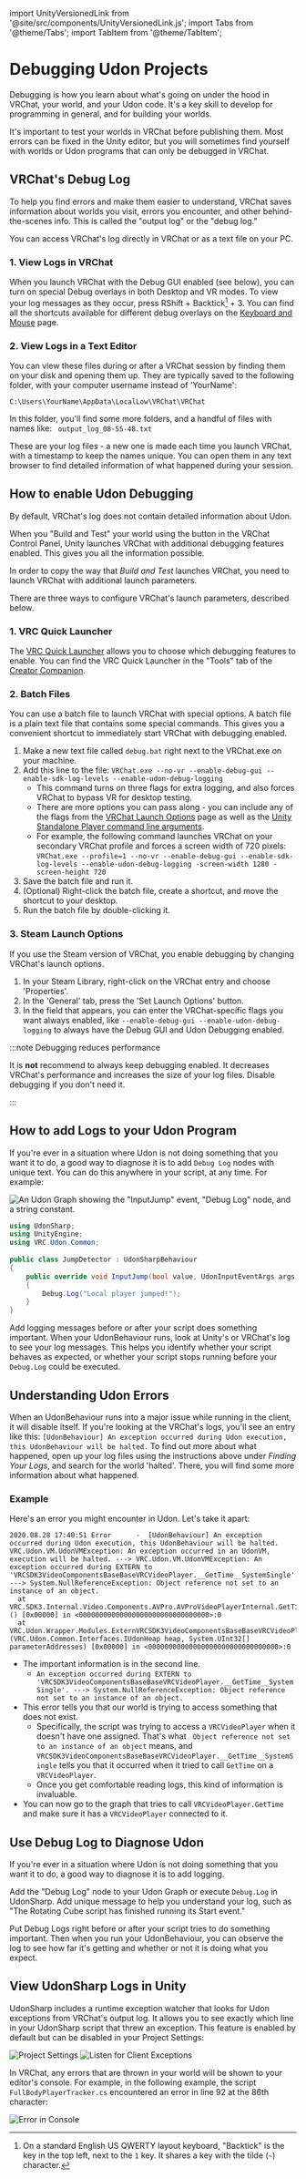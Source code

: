import UnityVersionedLink from '@site/src/components/UnityVersionedLink.js';
import Tabs from '@theme/Tabs';
import TabItem from '@theme/TabItem';

# Debugging Udon Projects

Debugging is how you learn about what's going on under the hood in VRChat, your world, and your Udon code. It's a key skill to develop for programming in general, and for building your worlds.

It's important to test your worlds in VRChat before publishing them. Most errors can be fixed in the Unity editor, but you will sometimes find yourself with worlds or Udon programs that can only be debugged in VRChat.

## VRChat's Debug Log

To help you find errors and make them easier to understand, VRChat saves information about worlds you visit, errors you encounter, and other behind-the-scenes info. This is called the "output log" or the "debug log."

You can access VRChat's log directly in VRChat or as a text file on your PC.

### 1. View Logs in VRChat

When you launch VRChat with the Debug GUI enabled (see below), you can turn on special Debug overlays in both Desktop and VR modes. To view your log messages as they occur, press RShift + Backtick[^1] + 3. You can find all the shortcuts available for different debug overlays on the [Keyboard and Mouse](https://docs.vrchat.com/docs/keyboard-and-mouse) page.

[^1]: On a standard English US QWERTY layout keyboard, "Backtick" is the key in the top left, next to the `1` key. It shares a key with the tilde (`~`) character.

### 2. View Logs in a Text Editor
You can view these files during or after a VRChat session by finding them on your disk and opening them up. They are typically saved to the following folder, with your computer username instead of 'YourName':

`C:\Users\YourName\AppData\LocalLow\VRChat\VRChat`

In this folder, you'll find some more folders, and a handful of files with names like:
` output_log_08-55-48.txt`

These are your log files - a new one is made each time you launch VRChat, with a timestamp to keep the names unique. You can open them in any text browser to find detailed information of what happened during your session.

## How to enable Udon Debugging
By default, VRChat's log does not contain detailed information about Udon.

When you "Build and Test" your world using the button in the VRChat Control Panel, Unity launches VRChat with additional debugging features enabled. This gives you all the information possible.

In order to copy the way that *Build and Test* launches VRChat, you need to launch VRChat with additional launch parameters.

There are three ways to configure VRChat's launch parameters, described below.

### 1. VRC Quick Launcher

The [VRC Quick Launcher](https://vcc.docs.vrchat.com/tools/vrc-quick-launcher/) allows you to choose which debugging features to enable. You can find the VRC Quick Launcher in the "Tools" tab of the [Creator Companion](https://vcc.docs.vrchat.com/).

### 2. Batch Files
You can use a batch file to launch VRChat with special options. A batch file is a plain text file that contains some special commands. This gives you a convenient shortcut to immediately start VRChat with debugging enabled.
1. Make a new text file called `debug.bat` right next to the VRChat.exe on your machine.
2. Add this line to the file: `VRChat.exe --no-vr --enable-debug-gui --enable-sdk-log-levels --enable-udon-debug-logging`
	- This command turns on three flags for extra logging, and also forces VRChat to bypass VR for desktop testing.
	- There are more options you can pass along - you can include any of the flags from the [VRChat Launch Options](https://docs.vrchat.com/docs/launch-options) page as well as the [Unity Standalone Player command line arguments](https://docs.unity3d.com/2022.3/Documentation/Manual/CommandLineArguments.html).
	- For example, the following command launches VRChat on your secondary VRChat profile and forces a screen width of 720 pixels:
`VRChat.exe --profile=1 --no-vr --enable-debug-gui --enable-sdk-log-levels --enable-udon-debug-logging -screen-width 1280 -screen-height 720`
3. Save the batch file and run it.
4. (Optional) Right-click the batch file, create a shortcut, and move the shortcut to your desktop.
5. Run the batch file by double-clicking it.

### 3. Steam Launch Options
If you use the Steam version of VRChat, you enable debugging by changing VRChat's launch options. 

1. In your Steam Library, right-click on the VRChat entry and choose 'Properties'.
2. In the 'General' tab, press the 'Set Launch Options' button.
3. In the field that appears, you can enter the VRChat-specific flags you want always enabled, like `--enable-debug-gui --enable-udon-debug-logging` to always have the Debug GUI and Udon Debugging enabled.

:::note Debugging reduces performance

It is **not** recommend to always keep debugging enabled. It decreases VRChat's performance and increases the size of your log files. Disable debugging if you don't need it.

:::

## How to add Logs to your Udon Program 

If you're ever in a situation where Udon is not doing something that you want it to do, a good way to diagnose it is to add `Debug Log` nodes with unique text. You can do this anywhere in your script, at any time. For example:

<Tabs groupId="udon-compiler-language">
<TabItem value="graph" label="Udon Graph">

![An Udon Graph showing the "InputJump" event, "Debug Log" node, and a string constant.](/img/worlds/udon/examples/debug-log.png)

</TabItem>
<TabItem value="cs" label="UdonSharp">

```cs
using UdonSharp;  
using UnityEngine;  
using VRC.Udon.Common;  
  
public class JumpDetector : UdonSharpBehaviour  
{  
    public override void InputJump(bool value, UdonInputEventArgs args)  
    {  
        Debug.Log("Local player jumped!");  
    }  
}
```

</TabItem>
</Tabs>

Add logging messages before or after your script does something important. When your UdonBehaviour runs, look at Unity's or VRChat's log to see your log messages. This helps you identify whether your script behaves as expected, or whether your script stops running before your `Debug.Log` could be executed.

## Understanding Udon Errors
When an UdonBehaviour runs into a major issue while running in the client, it will disable itself. If you're looking at the VRChat's logs, you'll see an entry like this:
`[UdonBehaviour] An exception occurred during Udon execution, this UdonBehaviour will be halted.`
To find out more about what happened, open up your log files using the instructions above under *Finding Your Logs*, and search for the world 'halted'. There, you will find some more information about what happened.

### Example
Here's an error you might encounter in Udon. Let's take it apart:


```
2020.08.28 17:40:51 Error      -  [UdonBehaviour] An exception occurred during Udon execution, this UdonBehaviour will be halted.
VRC.Udon.VM.UdonVMException: An exception occurred in an UdonVM, execution will be halted. ---> VRC.Udon.VM.UdonVMException: An exception occurred during EXTERN to 'VRCSDK3VideoComponentsBaseBaseVRCVideoPlayer.__GetTime__SystemSingle'. ---> System.NullReferenceException: Object reference not set to an instance of an object.
  at VRC.SDK3.Internal.Video.Components.AVPro.AVProVideoPlayerInternal.GetTime () [0x00000] in <00000000000000000000000000000000>:0 
  at VRC.Udon.Wrapper.Modules.ExternVRCSDK3VideoComponentsBaseBaseVRCVideoPlayer.__GetTime__SystemSingle (VRC.Udon.Common.Interfaces.IUdonHeap heap, System.UInt32[] parameterAddresses) [0x00000] in <00000000000000000000000000000000>:0 
```

- The important information is in the second line.
	- `An exception occurred during EXTERN to 'VRCSDK3VideoComponentsBaseBaseVRCVideoPlayer.__GetTime__SystemSingle'. ---> System.NullReferenceException: Object reference not set to an instance of an object.`
- This error tells you that our world is trying to access something that does not exist.
	- Specifically, the script was trying to access a `VRCVideoPlayer` when it doesn't have one assigned. That's what ` Object reference not set to an instance of an object` means, and `VRCSDK3VideoComponentsBaseBaseVRCVideoPlayer.__GetTime__SystemSingle` tells you that it occurred when it tried to call `GetTime` on a `VRCVideoPlayer`.
	- Once you get comfortable reading logs, this kind of information is invaluable.
- You can now go to the graph that tries to call `VRCVideoPlayer.GetTime` and make sure it has a `VRCVideoPlayer` connected to it.

## Use Debug Log to Diagnose Udon
If you're ever in a situation where Udon is not doing something that you want it to do, a good way to diagnose it is to add logging.

Add the "Debug Log" node to your Udon Graph or execute `Debug.Log` in UdonSharp. Add unique message to help you understand your log, such as "The Rotating Cube script has finished running its Start event."

Put Debug Logs right before or after your script tries to do something important. Then when you run your UdonBehaviour, you can observe the log to see how far it's getting and whether or not it is doing what you expect.

## View UdonSharp Logs in Unity

UdonSharp includes a runtime exception watcher that looks for Udon exceptions from VRChat's output log. It allows you to see exactly which line in your UdonSharp script that threw an  exception. This feature is enabled by default but can be disabled in your Project Settings:

![Project Settings](/img/worlds/udon/udonsharp/red-1.png)
![Listen for Client Exceptions](/img/worlds/udon/udonsharp/red-2.png)

In VRChat, any errors that are thrown in your world will be shown to your editor's console. For example, in the following example, the script `FullBodyPlayerTracker.cs` encountered an error in line 92 at the 86th character:

![Error in Console](/img/worlds/udon/udonsharp/red-6.png)
